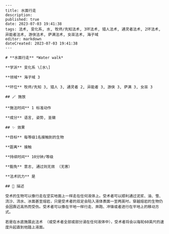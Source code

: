 
    ---
    title: 水面行走
    description: 
    published: true
    date: 2023-07-03 19:41:38
    tags: 法术, 变化系, 水, 牧师/先知法术, 3环法术, 猎人法术, 通灵者法术, 2环法术, 异能者法术, 游侠法术, 萨满法术, 女巫法术, 海子域
    editor: markdown
    dateCreated: 2023-07-03 19:41:38
    ---

    # **水面行走** *Water walk*

    **学派** 变化系 \[水\] 

    **领域** 海子域 3

    **环位** 牧师/先知 3, 猎人 3, 通灵者 2, 异能者 3, 游侠 3, 萨满 3, 女巫 3

    ## 🪄 施放

    **施法时间** 1 标准动作

    **成分** 语言, 姿势, 圣徽

    ## ✨ 效果 

    **目标** 每等级1名接触到的生物 

    **距离** 接触  

    **持续时间** 10分钟/等级 

    **豁免** 意志, 通过则无效 （无害）

    **法术抗力** 是

    ## 📖 描述

    受术的生物可以像行走在坚实地面上一样走在任何液体上。受术者可以顺利通过泥浆、油、雪、流沙、流水、冰面甚至熔岩，只是受术者的双足会陷入液体表面一至两英吋。穿越熔岩的生物仍会因靠近高热而受伤。受术者可以像在平地一样行走、奔跑、冲锋或者进行在平地上的移动方式。

    若是在水底施展此法术 （或受术者全部或部分浸在任何液体中），受术者将会以每轮60英尺的速度升起直到他踏上液面。
    